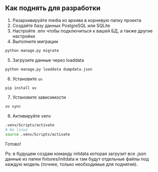 ## Как поднять для разработки
1. Разархивируйте media из архива в корневую папку проекта
2. Создайте базу данных PostgreSQL или SQLite
3. Настройте .env чтобы подключиться к вашей БД, а также другие настройки
4. Выполните миграции
```bash
python manage.py migrate
```
5. Загрузите данные через loaddata
```bash
python manage.py loaddata dumpdata.json
```
6. Установите `uv`
```bash
pip install uv
```
7. Установите зависимости
```bash
uv sync
```
8. Активируйте venv
```bash
.venv/Scripts/activate
# На linux
source .venv/Scripts/activate
```
Готово!

Ps: в будущем создам команду initdata которая загрузит все .json данные из папки fixtures/initdata и там будут отдельные файлы под каждую модель (точнее, только необходимые для поднятия).
